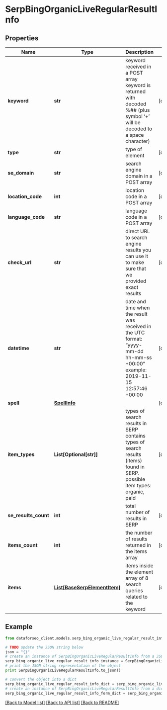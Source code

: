 # SerpBingOrganicLiveRegularResultInfo


## Properties

Name | Type | Description | Notes
------------ | ------------- | ------------- | -------------
**keyword** | **str** | keyword received in a POST array keyword is returned with decoded %## (plus symbol ‘+’ will be decoded to a space character) | [optional] 
**type** | **str** | type of element | [optional] 
**se_domain** | **str** | search engine domain in a POST array | [optional] 
**location_code** | **int** | location code in a POST array | [optional] 
**language_code** | **str** | language code in a POST array | [optional] 
**check_url** | **str** | direct URL to search engine results you can use it to make sure that we provided exact results | [optional] 
**datetime** | **str** | date and time when the result was received in the UTC format: “yyyy-mm-dd hh-mm-ss +00:00” example: 2019-11-15 12:57:46 +00:00 | [optional] 
**spell** | [**SpellInfo**](SpellInfo.md) |  | [optional] 
**item_types** | **List[Optional[str]]** | types of search results in SERP contains types of search results (items) found in SERP. possible item types: organic, paid | [optional] 
**se_results_count** | **int** | total number of results in SERP | [optional] 
**items_count** | **int** | the number of results returned in the items array | [optional] 
**items** | [**List[BaseSerpElementItem]**](BaseSerpElementItem.md) | items inside the element array of 8 search queries related to the keyword | [optional] 

## Example

```python
from dataforseo_client.models.serp_bing_organic_live_regular_result_info import SerpBingOrganicLiveRegularResultInfo

# TODO update the JSON string below
json = "{}"
# create an instance of SerpBingOrganicLiveRegularResultInfo from a JSON string
serp_bing_organic_live_regular_result_info_instance = SerpBingOrganicLiveRegularResultInfo.from_json(json)
# print the JSON string representation of the object
print SerpBingOrganicLiveRegularResultInfo.to_json()

# convert the object into a dict
serp_bing_organic_live_regular_result_info_dict = serp_bing_organic_live_regular_result_info_instance.to_dict()
# create an instance of SerpBingOrganicLiveRegularResultInfo from a dict
serp_bing_organic_live_regular_result_info_form_dict = serp_bing_organic_live_regular_result_info.from_dict(serp_bing_organic_live_regular_result_info_dict)
```
[[Back to Model list]](../README.md#documentation-for-models) [[Back to API list]](../README.md#documentation-for-api-endpoints) [[Back to README]](../README.md)


